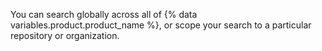 You can search globally across all of {% data variables.product.product_name %}, or scope your search to a particular repository or organization.
